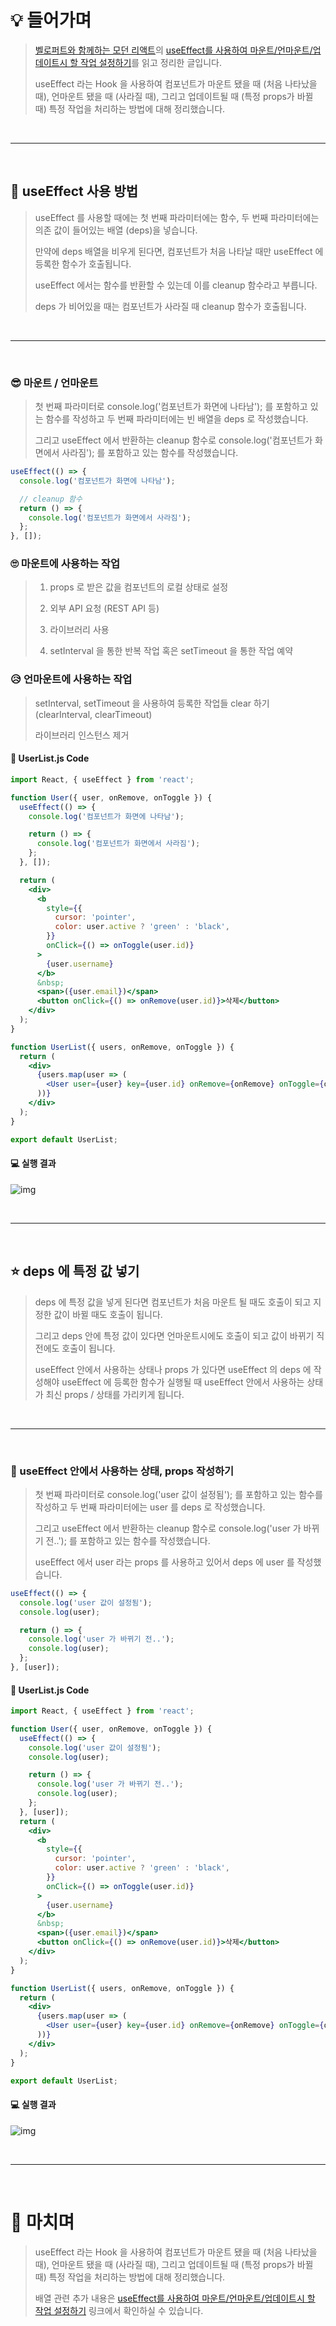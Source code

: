 # 💡 들어가며

> [벨로퍼트와 함께하는 모던 리액트](https://react.vlpt.us/)의 [useEffect를 사용하여 마운트/언마운트/업데이트시 할 작업 설정하기](https://react.vlpt.us/basic/16-useEffect.html)를 읽고 정리한 글입니다.
>
> useEffect 라는 Hook 을 사용하여 컴포넌트가 마운트 됐을 때 (처음 나타났을 때), 언마운트 됐을 때 (사라질 때), 그리고 업데이트될 때 (특정 props가 바뀔 때) 특정 작업을 처리하는 방법에 대해 정리했습니다.

<br>

<hr>

<br>

## 👀 useEffect 사용 방법

> useEffect 를 사용할 때에는 첫 번째 파라미터에는 함수, 두 번째 파라미터에는 의존 값이 들어있는 배열 (deps)을 넣습니다.
>
> 만약에 deps 배열을 비우게 된다면, 컴포넌트가 처음 나타날 때만 useEffect 에 등록한 함수가 호출됩니다.
>
> useEffect 에서는 함수를 반환할 수 있는데 이를 cleanup 함수라고 부릅니다.
>
> deps 가 비어있을 때는 컴포넌트가 사라질 때 cleanup 함수가 호출됩니다.

<br>

<hr>

<br>

### 😎 마운트 / 언마운트

> 첫 번째 파라미터로 console.log('컴포넌트가 화면에 나타남'); 를 포함하고 있는 함수를 작성하고 두 번째 파라미터에는 빈 배열을 deps 로 작성했습니다.
>
> 그리고 useEffect 에서 반환하는 cleanup 함수로 console.log('컴포넌트가 화면에서 사라짐'); 를 포함하고 있는 함수를 작성했습니다.

```jsx
useEffect(() => {
  console.log('컴포넌트가 화면에 나타남');

  // cleanup 함수
  return () => {
    console.log('컴포넌트가 화면에서 사라짐');
  };
}, []);
```

### 🙄 마운트에 사용하는 작업

> 1. props 로 받은 값을 컴포넌트의 로컬 상태로 설정
>
> 2. 외부 API 요청 (REST API 등)
>
> 3. 라이브러리 사용
>
> 4. setInterval 을 통한 반복 작업 혹은 setTimeout 을 통한 작업 예약

### 😥 언마운트에 사용하는 작업

> setInterval, setTimeout 을 사용하여 등록한 작업들 clear 하기 (clearInterval, clearTimeout)
>
> 라이브러리 인스턴스 제거

#### 🔎 UserList.js Code

```jsx
import React, { useEffect } from 'react';

function User({ user, onRemove, onToggle }) {
  useEffect(() => {
    console.log('컴포넌트가 화면에 나타남');

    return () => {
      console.log('컴포넌트가 화면에서 사라짐');
    };
  }, []);

  return (
    <div>
      <b
        style={{
          cursor: 'pointer',
          color: user.active ? 'green' : 'black',
        }}
        onClick={() => onToggle(user.id)}
      >
        {user.username}
      </b>
      &nbsp;
      <span>({user.email})</span>
      <button onClick={() => onRemove(user.id)}>삭제</button>
    </div>
  );
}

function UserList({ users, onRemove, onToggle }) {
  return (
    <div>
      {users.map(user => (
        <User user={user} key={user.id} onRemove={onRemove} onToggle={onToggle} />
      ))}
    </div>
  );
}

export default UserList;
```

#### 💻 실행 결과

![img](https://images.velog.io/images/mnz/post/65c727ac-f7eb-441e-aae4-4d64789f32e4/kBFMe8m.png)

<br>

<hr>

<br>

## ⭐ deps 에 특정 값 넣기

> deps 에 특정 값을 넣게 된다면 컴포넌트가 처음 마운트 될 때도 호출이 되고 지정한 값이 바뀔 때도 호출이 됩니다.
>
> 그리고 deps 안에 특정 값이 있다면 언마운트시에도 호출이 되고 값이 바뀌기 직전에도 호출이 됩니다.
>
> useEffect 안에서 사용하는 상태나 props 가 있다면 useEffect 의 deps 에 작성해야 useEffect 에 등록한 함수가 실행될 때 useEffect 안에서 사용하는 상태가 최신 props / 상태를 가리키게 됩니다.

<br>

<hr>

<br>

### 🧐 useEffect 안에서 사용하는 상태, props 작성하기

> 첫 번째 파라미터로 console.log('user 값이 설정됨'); 를 포함하고 있는 함수를 작성하고 두 번째 파라미터에는 user 를 deps 로 작성했습니다.
>
> 그리고 useEffect 에서 반환하는 cleanup 함수로 console.log('user 가 바뀌기 전..'); 를 포함하고 있는 함수를 작성했습니다.
>
> useEffect 에서 user 라는 props 를 사용하고 있어서 deps 에 user 를 작성했습니다.

```jsx
useEffect(() => {
  console.log('user 값이 설정됨');
  console.log(user);

  return () => {
    console.log('user 가 바뀌기 전..');
    console.log(user);
  };
}, [user]);
```

#### 🔎 UserList.js Code

```jsx
import React, { useEffect } from 'react';

function User({ user, onRemove, onToggle }) {
  useEffect(() => {
    console.log('user 값이 설정됨');
    console.log(user);

    return () => {
      console.log('user 가 바뀌기 전..');
      console.log(user);
    };
  }, [user]);
  return (
    <div>
      <b
        style={{
          cursor: 'pointer',
          color: user.active ? 'green' : 'black',
        }}
        onClick={() => onToggle(user.id)}
      >
        {user.username}
      </b>
      &nbsp;
      <span>({user.email})</span>
      <button onClick={() => onRemove(user.id)}>삭제</button>
    </div>
  );
}

function UserList({ users, onRemove, onToggle }) {
  return (
    <div>
      {users.map(user => (
        <User user={user} key={user.id} onRemove={onRemove} onToggle={onToggle} />
      ))}
    </div>
  );
}

export default UserList;
```

#### 💻 실행 결과

![img](https://images.velog.io/images/mnz/post/dba1730a-7e9b-453e-987c-cf2564ab0c34/d2oJt9L.png)

<br>

<hr>

<br>

# 👏 마치며

> useEffect 라는 Hook 을 사용하여 컴포넌트가 마운트 됐을 때 (처음 나타났을 때), 언마운트 됐을 때 (사라질 때), 그리고 업데이트될 때 (특정 props가 바뀔 때) 특정 작업을 처리하는 방법에 대해 정리했습니다.
>
> 배열 관련 추가 내용은 [useEffect를 사용하여 마운트/언마운트/업데이트시 할 작업 설정하기](https://react.vlpt.us/basic/16-useEffect.html) 링크에서 확인하실 수 있습니다.
